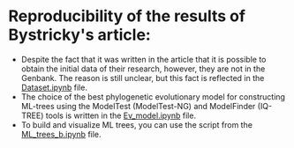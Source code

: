 #  Reproducibility of the results of Bystricky's article:

- Despite the fact that it was written in the article that it is possible to obtain the initial data of their research, however, they are not in the Genbank. The reason is still unclear, but this fact is reflected in the [Dataset.ipynb](https://github.com/BelyaevaAlex/-Crustacean-hoods-strive-for-power/blob/main/Bystricky/Dataset.ipynb) file.
- The choice of the best phylogenetic evolutionary model for constructing ML-trees using the ModelTest (ModelTest-NG) and ModelFinder (IQ-TREE) tools is written in the [Ev_model.ipynb](https://github.com/BelyaevaAlex/-Crustacean-hoods-strive-for-power/blob/main/Bystricky/Ev_model.ipynb) file.
- To build and visualize ML trees, you can use the script from the [ML_trees_b.ipynb](https://github.com/BelyaevaAlex/-Crustacean-hoods-strive-for-power/blob/main/Bystricky/ML_trees_b.ipynb) file.
